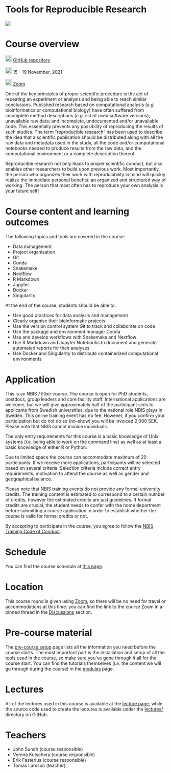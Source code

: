# Tools for Reproducible Research

![](images/achievement-agreement-arms-1068523.jpg)

# Course overview

<img src="https://www.svgrepo.com/show/305241/github.svg"
    width="20" height="20"/>
    [GitHub repository]( https://github.com/NBISweden/workshop-reproducible-research/)

<img src="https://www.svgrepo.com/show/20800/event-date-and-time-symbol.svg"
    width="20" height="20"/>
    15 - 19 November, 2021

<img src="https://www.svgrepo.com/show/4199/placeholder-on-a-map.svg"
    width="20" height="20"/>
    [Zoom](https://zoom.us)

One of the key principles of proper scientific procedure is the act of
repeating an experiment or analysis and being able to reach similar
conclusions. Published research based on computational analysis (*e.g.*
bioinformatics or computational biology) have often suffered from incomplete
method descriptions (*e.g.* list of used software versions); unavailable raw
data; and incomplete, undocumented and/or unavailable code. This essentially
prevents any possibility of reproducing the results of such studies. The term
“reproducible research” has been used to describe the idea that a scientific
publication should be distributed along with all the raw data and metadata used
in the study, all the code and/or computational notebooks needed to produce
results from the raw data, and the computational environment or a complete
description thereof.

Reproducible research not only leads to proper scientific conduct, but also
enables other researchers to build upon previous work. Most importantly, the
person who organizes their work with reproducibility in mind will quickly
realize the immediate personal benefits: an organized and structured way of
working. The person that most often has to reproduce your own analysis is your
future self!

# Course content and learning outcomes

The following topics and tools are covered in the course:

* Data management
* Project organisation
* Git
* Conda
* Snakemake
* Nextflow
* R Markdown
* Jupyter
* Docker
* Singularity

At the end of the course, students should be able to:

* Use good practices for data analysis and management
* Clearly organise their bioinformatic projects
* Use the version control system Git to track and collaborate on code
* Use the package and environment manager Conda
* Use and develop workflows with Snakemake and Nextflow
* Use R Markdown and Jupyter Notebooks to document and generate automated
  reports for their analyses
* Use Docker and Singularity to distribute containerized computational
  environments

# Application

This is an NBIS / Elixir course. The course is open for PhD students, postdocs,
group leaders and core facility staff. International applications are welcome,
but we will give approximately half of the participant slots to applicants from
Swedish universities, due to the national role NBIS plays in Sweden. This
online training event has no fee. However, if you confirm your participation
but do not do so (no-show) you will be invoiced 2,000 SEK. Please note that NBIS
cannot invoice individuals.

The only entry requirements for this course is a basic knowledge of Unix systems
(*i.e.* being able to work on the command line) as well as at least a basic
knowledge of either R or Python.

Due to limited space the course can accommodate maximum of 20 participants. If
we receive more applications, participants will be selected based on several
criteria. Selection criteria include correct entry requirements, motivation to
attend the course as well as gender and geographical balance.

Please note that NBIS training events do not provide any formal university
credits. The training content is estimated to correspond to a certain number of
credits, however the estimated credits are just guidelines. If formal credits
are crucial, the student needs to confer with the home department before
submitting a course application in order to establish whether the course is
valid for formal credits or not.

By accepting to participate in the course, you agree to follow the [NBIS
Training Code of Conduct](COURSE_ID/pages/code-of-conduct).

# Schedule

You can find the course schedule at [this page](https://uppsala.instructure.com/courses/COURSE_ID/pages/schedule).

# Location

This course round is given using [Zoom](https://zoom.us), so there will be no
need for travel or accommodations at this time. you can find the link to the
course Zoom in a pinned thread in the [Discussions](https://uppsala.instructure.com/courses/COURSE_ID/discussion_topics)
section.

# Pre-course material

The [pre-course setup](https://uppsala.instructure.com/courses/COURSE_ID/pages/pre-course-setup)
page lists all the information you need before the course starts. The most
important part is the installation and setup of all the tools used in the
course, so make sure you've gone through it all for the course start. You can
find the tutorials themselves (*i.e.* the content we will go through during the
course) in the [modules](https://uppsala.instructure.com/courses/COURSE_ID/modules)
page.

# Lectures

All of the lectures used in this course is available at the [lecture page](https://uppsala.instructure.com/courses/COURSE_ID/pages/lectures),
while the source code used to create the lectures is available under the
[lectures/](https://github.com/NBISweden/workshop-reproducible-research/tree/main/lectures)
directory on GitHub.


# Teachers

* John Sundh (course responsible)
* Verena Kutschera (course responsible)
* Erik Fasterius (course responsible)
* Tomas Larsson (teacher)
